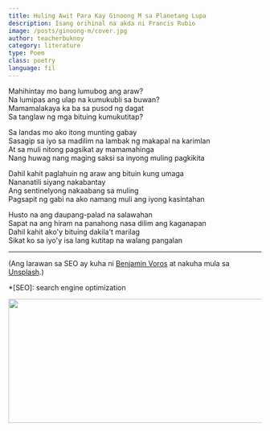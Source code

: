 ```yaml
---
title: Huling Awit Para Kay Ginoong M sa Planetang Lupa
description: Isang orihinal na akda ni Francis Rubio
image: /posts/ginoong-m/cover.jpg
author: teacherbuknoy
category: literature
type: Poem
class: poetry
language: fil
---
```


Mahihintay mo bang lumubog ang araw?<br>
Na lumipas ang ulap na kumukubli sa buwan?<br>
Mamamalakaya ka ba sa pusod ng dagat<br>
Sa tanglaw ng mga bituing kumukutitap?

Sa landas mo ako itong munting gabay<br>
Sasagip sa iyo sa madilim na lambak ng makapal na karimlan<br>
At sa muli nitong pagsikat ay mamamahinga<br>
Nang huwag nang maging saksi sa inyong muling pagkikita

Dahil kahit paglahuin ng araw ang bituin kung umaga<br>
Nananatili siyang nakabantay<br>
Ang sentinelyong nakaabang sa muling<br>
Pagsapit ng gabi na ako namang muli ang iyong kasintahan

Husto na ang daupang-palad na salawahan<br>
Sapat na ang hiram na panahong nasa dilim ang kaganapan<br>
Dahil kahit ako'y bituing dakila't marilag<br>
Sikat ko sa iyo'y isa lang kutitap na walang pangalan

<hr>

(Ang larawan sa SEO ay kuha ni <a href="https://unsplash.com/@vorosbenisop?utm_source=unsplash&utm_medium=referral&utm_content=creditCopyText">Benjamin Voros</a> at nakuha mula sa <a href="https://unsplash.com/@vorosbenisop?utm_source=unsplash&utm_medium=referral&utm_content=creditCopyText">Unsplash</a>.)

*[SEO]: search engine optimization

<img src="/assets/images/posts/ginoong-m/cover.jpg" alt="" width="640" height="247">